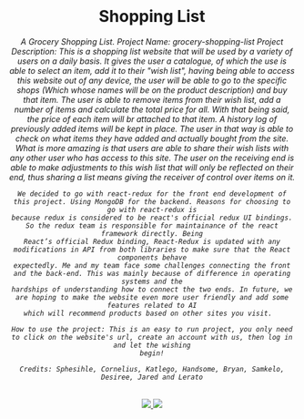 <div align="center">
  <br>
  <h1>Shopping List</h1>
  <em>
    A Grocery Shopping List.
    Project Name: grocery-shopping-list
    Project Description: This is a shopping list website that will be used by a variety of users on a daily basis. It gives the user a catalogue, of which the use
    is able to select an item, add it to their "wish list", having being able to access this website out of any device, the user will be able to go to the specific
    shops (Which whose names will be on the product description) and buy that item. The user is able to remove items from their wish list, add a number of items and
    calculate the total price for all. With that being said, the price of each item will br attached to that item. A history log of previously added items will be
    kept in place. The user in that way is able to check on what items they have added and actually bought from the site. What is more amazing is that users are
    able to share their wish lists with any other user who has access to this site. The user on the receiving end is able to make adjustments to this wish list that
    will only be reflected on their end, thus sharing a list means giving the receiver of control over items on it.
    
    We decided to go with react-redux for the front end development of this project. Using MongoDB for the backend. Reasons for choosing to go with react-redux is
    because redux is considered to be react's official redux UI bindings. So the redux team is responsible for maintainance of the react framework directly. Being
    React’s official Redux binding, React-Redux is updated with any modifications in API from both libraries to make sure that the React components behave
    expectedly. Me and my team face some challenges connecting the front and the back-end. This was mainly because of difference in operating systems and the
    hardships of understanding how to connect the two ends. In future, we are hoping to make the website even more user friendly and add some features related to AI
    which will recommend products based on other sites you visit.  
    
    How to use the project: This is an easy to run project, you only need to click on the website's url, create an account with us, then log in and let the wishing
    begin!
    
    Credits: Sphesihle, Cornelius, Katlego, Handsome, Bryan, Samkelo, Desiree, Jared and Lerato

  </em>
</div>

<br>

<div align='center'>
  <a href='https://github.com/codeonduty/shopping-list/actions/workflows/test.yml'>
    <img src='https://github.com/codeonduty/shopping-list/actions/workflows/test.yml/badge.svg?branch=main&event=push'
  </a>
    
  <a href="https://codecov.io/gh/codeonduty/shopping-list">
    <img src="https://codecov.io/gh/codeonduty/shopping-list/branch/main/graph/badge.svg?token=5xXI0Pnswu"/>
  </a>
</div>
